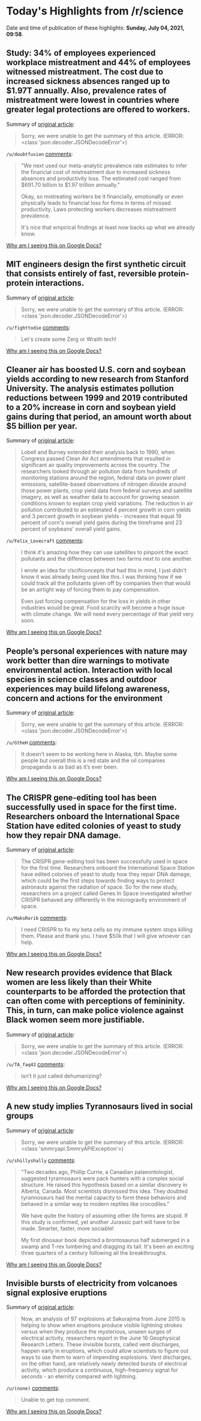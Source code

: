 # Today's Highlights from /r/science

Date and time of publication of these highlights: **Sunday, July 04, 2021, 09:58**.

## Study: 34% of employees experienced workplace mistreatment and 44% of employees witnessed mistreatment. The cost due to increased sickness absences ranged up to $1.97T annually. Also, prevalence rates of mistreatment were lowest in countries where greater legal protections are offered to workers.

Summary of [original article](https://onlinelibrary.wiley.com/doi/10.1002/job.2534):

> Sorry, we were unable to get the summary of this article. (ERROR: <class 'json.decoder.JSONDecodeError'>)

`/u/doubtfusion` [comments](https://www.reddit.com/r/science/comments/odj58y/study_34_of_employees_experienced_workplace/):

> "We next used our meta-analytic prevalence rate estimates to infer the financial cost of mistreatment due to increased sickness absences and productivity loss. The estimated cost ranged from $691.70 billion to $1.97 trillion annually."
> 
> Okay, so mistreating workers be it financially, emotionally or even physically leads to financial loss for firms in terms of missed productivity. Laws protecting workers decreases mistreatment prevalence.
> 
>  It's nice that empirical findings at least now backs up what we already know.

[Why am I seeing this on Google Docs?](https://docs.google.com/document/d/1Dc6We63vOXIZsc0op-Bt4abqkYjXzOigalQqFxmvvbM/edit?usp=sharing)

## MIT engineers design the first synthetic circuit that consists entirely of fast, reversible protein-protein interactions.

Summary of [original article](https://news.mit.edu/2021/synthetic-biology-circuits-respond-within-seconds-0701):

> Sorry, we were unable to get the summary of this article. (ERROR: <class 'json.decoder.JSONDecodeError'>)

`/u/fighttodie` [comments](https://www.reddit.com/r/science/comments/odjksj/mit_engineers_design_the_first_synthetic_circuit/):

> Let's create some Zerg or Wraith tech!

[Why am I seeing this on Google Docs?](https://docs.google.com/document/d/1Dc6We63vOXIZsc0op-Bt4abqkYjXzOigalQqFxmvvbM/edit?usp=sharing)

## Cleaner air has boosted U.S. corn and soybean yields according to new research from Stanford University. The analysis estimates pollution reductions between 1999 and 2019 contributed to a 20% increase in corn and soybean yield gains during that period, an amount worth about $5 billion per year.

Summary of [original article](https://news.stanford.edu/2021/07/01/clean-air-boosts-crop-yields/):

> Lobell and Burney extended their analysis back to 1990, when Congress passed Clean Air Act amendments that resulted in significant air quality improvements across the country. The researchers looked through air pollution data from hundreds of monitoring stations around the region, federal data on power plant emissions, satellite-based observations of nitrogen dioxide around those power plants, crop yield data from federal surveys and satellite imagery, as well as weather data to account for growing season conditions known to explain crop yield variations. The reduction in air pollution contributed to an estimated 4 percent growth in corn yields and 3 percent growth in soybean yields - increases that equal 19 percent of corn's overall yield gains during the timeframe and 23 percent of soybeans' overall yield gains.

`/u/Felix_Lovecraft` [comments](https://www.reddit.com/r/science/comments/oczl75/cleaner_air_has_boosted_us_corn_and_soybean/):

> I think it's amazing how they can use satellites to pinpoint the exact pollutants and the difference between two farms next to one another.
> 
> I wrote an idea for r/scificoncepts that had this in mind, I just didn't know it was already being used like this. I was thinking how if we could track all the pollutants given off by companies then that would be an airtight way of forcing them to pay compensation.
> 
> Even just forcing compensation for the loss in yields in other industries would be great. Food scarcity will become a huge issue with climate change. We will need every percentage of that yield very soon.

[Why am I seeing this on Google Docs?](https://docs.google.com/document/d/1Dc6We63vOXIZsc0op-Bt4abqkYjXzOigalQqFxmvvbM/edit?usp=sharing)

## People’s personal experiences with nature may work better than dire warnings to motivate environmental action. Interaction with local species in science classes and outdoor experiences may build lifelong awareness, concern and actions for the environment

Summary of [original article](https://news.umich.edu/environmental-actions-are-motivated-by-personal-experiences/):

> Sorry, we were unable to get the summary of this article. (ERROR: <class 'json.decoder.JSONDecodeError'>)

`/u/GtheH` [comments](https://www.reddit.com/r/science/comments/od1y6y/peoples_personal_experiences_with_nature_may_work/):

> It doesn’t seem to be working here in Alaska, tbh. Maybe some people but overall this is a red state and the oil companies propaganda is as bad as it’s ever been.

[Why am I seeing this on Google Docs?](https://docs.google.com/document/d/1Dc6We63vOXIZsc0op-Bt4abqkYjXzOigalQqFxmvvbM/edit?usp=sharing)

## The CRISPR gene-editing tool has been successfully used in space for the first time. Researchers onboard the International Space Station have edited colonies of yeast to study how they repair DNA damage.

Summary of [original article](https://newatlas.com/space/crispr-gene-editing-space-station-dna-damage/):

> The CRISPR gene-editing tool has been successfully used in space for the first time. Researchers onboard the International Space Station have edited colonies of yeast to study how they repair DNA damage, which could be the first steps towards finding ways to protect astronauts against the radiation of space. So for the new study, researchers on a project called Genes In Space investigated whether CRISPR behaved any differently in the microgravity environment of space.

`/u/MaksRorik` [comments](https://www.reddit.com/r/science/comments/od9nev/the_crispr_geneediting_tool_has_been_successfully/):

> 
> I need CRISPR to fix my beta cells so my immune system stops killing them. Please and thank you. I have $50k that I will give whoever can help.

[Why am I seeing this on Google Docs?](https://docs.google.com/document/d/1Dc6We63vOXIZsc0op-Bt4abqkYjXzOigalQqFxmvvbM/edit?usp=sharing)

## New research provides evidence that Black women are less likely than their White counterparts to be afforded the protection that can often come with perceptions of femininity. This, in turn, can make police violence against Black women seem more justifiable.

Summary of [original article](https://www.psypost.org/2021/07/white-but-not-black-women-benefit-from-benevolently-sexist-beliefs-during-violent-interactions-with-police-61375):

> Sorry, we were unable to get the summary of this article. (ERROR: <class 'json.decoder.JSONDecodeError'>)

`/u/TA_faq43` [comments](https://www.reddit.com/r/science/comments/odmzhh/new_research_provides_evidence_that_black_women/):

> Isn’t it just called dehumanizing?

[Why am I seeing this on Google Docs?](https://docs.google.com/document/d/1Dc6We63vOXIZsc0op-Bt4abqkYjXzOigalQqFxmvvbM/edit?usp=sharing)

## A new study implies Tyrannosaurs lived in social groups

Summary of [original article](https://www.universal-sci.com/article/tyrannosaurus-rex-social-groups):

> Sorry, we were unable to get the summary of this article. (ERROR: <class 'smmryapi.SmmryAPIException'>)

`/u/shillyshally` [comments](https://www.reddit.com/r/science/comments/odg3pm/a_new_study_implies_tyrannosaurs_lived_in_social/):

> "Two decades ago, Phillip Currie, a Canadian palaeontologist, suggested tyrannosaurs were pack hunters with a complex social structure. He raised this hypothesis based on a similar discovery in Alberta, Canada. Most scientists dismissed this idea. They doubted tyrannosaurs had the mental capacity to form these behaviors and behaved in a similar way to modern reptiles like crocodiles."
> 
> We have quite the history of assuming other life forms are stupid. If this study is confirmed, yet another Jurassic part will have to be made. Smarter, faster, more sociable!
> 
> My first dinosaur book depicted a brontosaurus half submerged in a swamp and T-rex lumbering and dragging its tail. It's been an exciting three quarters of a century following all the breakthroughs.

[Why am I seeing this on Google Docs?](https://docs.google.com/document/d/1Dc6We63vOXIZsc0op-Bt4abqkYjXzOigalQqFxmvvbM/edit?usp=sharing)

## Invisible bursts of electricity from volcanoes signal explosive eruptions

Summary of [original article](https://www.sciencenews.org/article/invisible-bursts-electricity-volcano-explosive-eruptions-warning/amp?__twitter_impression=true):

> Now, an analysis of 97 explosions at Sakurajima from June 2015 is helping to show when eruptions produce visible lightning strokes versus when they produce the mysterious, unseen surges of electrical activity, researchers report in the June 16 Geophysical Research Letters. These invisible bursts, called vent discharges, happen early in eruptions, which could allow scientists to figure out ways to use them to warn of impending explosions. Vent discharges, on the other hand, are relatively newly detected bursts of electrical activity, which produce a continuous, high-frequency signal for seconds - an eternity compared with lightning.

`/u/(none)` [comments](https://www.reddit.com/r/science/comments/odmrp6/invisible_bursts_of_electricity_from_volcanoes/):

> Unable to get top comment.

[Why am I seeing this on Google Docs?](https://docs.google.com/document/d/1Dc6We63vOXIZsc0op-Bt4abqkYjXzOigalQqFxmvvbM/edit?usp=sharing)

